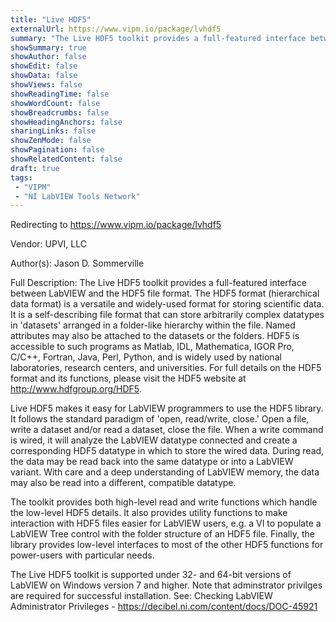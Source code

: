 ```yaml
---
title: "Live HDF5"
externalUrl: https://www.vipm.io/package/lvhdf5
summary: "The Live HDF5 toolkit provides a full-featured interface between LabVIEW and the HDF5 file format."
showSummary: true
showAuthor: false
showEdit: false
showData: false
showViews: false
showReadingTime: false
showWordCount: false
showBreadcrumbs: false
showHeadingAnchors: false
sharingLinks: false
showZenMode: false
showPagination: false
showRelatedContent: false
draft: true
tags:
 - "VIPM"
 - "NI LabVIEW Tools Network"
---
```


Redirecting to https://www.vipm.io/package/lvhdf5

Vendor: UPVI, LLC

Author(s): Jason D. Sommerville
 
Full Description:
The Live HDF5 toolkit provides a full-featured interface between LabVIEW and the HDF5 file format. The HDF5 format (hierarchical data format) is a versatile and widely-used format for storing scientific data. It is a self-describing file format that can store arbitrarily complex datatypes in 'datasets' arranged in a folder-like hierarchy within the file. Named attributes may also be attached to the datasets or the folders. HDF5 is accessible to such programs as Matlab, IDL, Mathematica, IGOR Pro, C/C++, Fortran, Java, Perl, Python, and is widely used by national laboratories, research centers, and universities. For full details on the HDF5 format and its functions, please visit the HDF5 website at http://www.hdfgroup.org/HDF5.

Live HDF5 makes it easy for LabVIEW programmers to use the HDF5 library. It follows the standard paradigm of 'open, read/write, close.' Open a file, write a dataset and/or read a dataset, close the file. When a write command is wired, it will analyze the LabVIEW datatype connected and create a corresponding HDF5 datatype in which to store the wired data. During read, the data may be read back into the same datatype or into a LabVIEW variant. With care and a deep understanding of LabVIEW memory, the data may also be read into a different, compatible datatype.

The toolkit provides both high-level read and write functions which handle the low-level HDF5 details. It also provides utility functions to make interaction with HDF5 files easier for LabVIEW users, e.g. a VI to populate a LabVIEW Tree control with the folder structure of an HDF5 file. Finally, the library provides low-level interfaces to most of the other HDF5 functions for power-users with particular needs.

The Live HDF5 toolkit is supported under 32- and 64-bit versions of LabVIEW on Windows version 7 and higher. Note that adminstrator privilges are required for successful installation. See:
Checking LabVIEW Administrator Privileges - https://decibel.ni.com/content/docs/DOC-45921